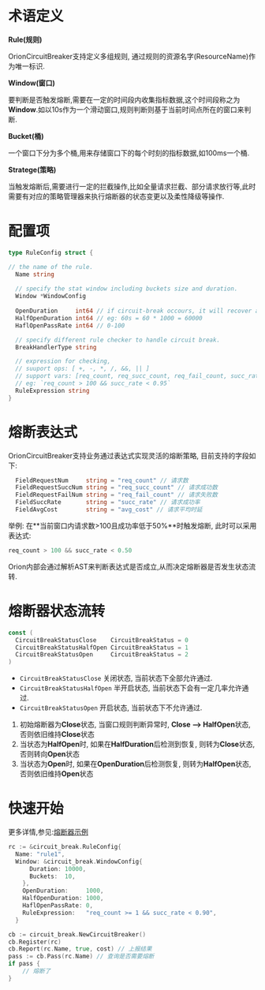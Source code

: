 # 术语定义

**Rule(规则)**

OrionCircuitBreaker支持定义多组规则, 通过规则的资源名字(ResourceName)作为唯一标识.

**Window(窗口)**

要判断是否触发熔断,需要在一定的时间段内收集指标数据,这个时间段称之为**Window**.如以10s作为一个滑动窗口,规则判断则基于当前时间点所在的窗口来判断.

**Bucket(桶)**

一个窗口下分为多个桶,用来存储窗口下的每个时刻的指标数据,如100ms一个桶.

**Stratege(策略)**

当触发熔断后,需要进行一定的拦截操作,比如全量请求拦截、部分请求放行等,此时需要有对应的策略管理器来执行熔断器的状态变更以及柔性降级等操作.

# 配置项

```go
type RuleConfig struct {

// the name of the rule.
  Name string
  
  // specify the stat window including buckets size and duration.
  Window *WindowConfig
  
  OpenDuration     int64 // if circuit-break occours, it will recover after next BreakDuration duration
  HalfOpenDuration int64 // eg: 60s = 60 * 1000 = 60000
  HaflOpenPassRate int64 // 0-100

  // specify different rule checker to handle circuit break.
  BreakHandlerType string

  // expression for checking,
  // suuport ops: [ +, -, *, /, &&, || ]
  // support vars: [req_count, req_succ_count, req_fail_count, succ_rate]
  // eg: `req_count > 100 && succ_rate < 0.95`
  RuleExpression string
}
```

# 熔断表达式

OrionCircuitBreaker支持业务通过表达式实现灵活的熔断策略, 目前支持的字段如下:

```go
  FieldRequestNum     string = "req_count" // 请求数
  FieldRequestSuccNum string = "req_succ_count" // 请求成功数
  FieldRequestFailNum string = "req_fail_count" // 请求失败数
  FieldSuccRate       string = "succ_rate" // 请求成功率
  FieldAvgCost        string = "avg_cost" // 请求平均时延
```

举例: 在**当前窗口内请求数\>100且成功率低于50%**时触发熔断, 此时可以采用表达式:

```go
req_count > 100 && succ_rate < 0.50
```

Orion内部会通过解析AST来判断表达式是否成立,从而决定熔断器是否发生状态流转.

# 熔断器状态流转

```go
const (
  CircuitBreakStatusClose    CircuitBreakStatus = 0
  CircuitBreakStatusHalfOpen CircuitBreakStatus = 1
  CircuitBreakStatusOpen     CircuitBreakStatus = 2
)
```

- `CircuitBreakStatusClose`     关闭状态, 当前状态下全部允许通过.
- `CircuitBreakStatusHalfOpen`  半开启状态, 当前状态下会有一定几率允许通过.
- `CircuitBreakStatusOpen`      开启状态, 当前状态下不允许通过.

1. 初始熔断器为**Close**状态, 当窗口规则判断异常时, **Close --> HalfOpen**状态, 否则依旧维持**Close**状态
2. 当状态为**HalfOpen**时, 如果在**HalfDuration**后检测到恢复, 则转为**Close**状态, 否则转向**Open**状态
3. 当状态为**Open**时, 如果在**OpenDuration**后检测恢复, 则转为**HalfOpen**状态, 否则依旧维持**Open**状态

# 快速开始

更多详情,参见:[熔断器示例](../example/circuit_break/main.go)

```go
rc := &circuit_break.RuleConfig{
  Name: "rule1",
  Window: &circuit_break.WindowConfig{
      Duration: 10000,
      Buckets:  10,
    },
    OpenDuration:     1000,
    HalfOpenDuration: 1000,
    HaflOpenPassRate: 0,
    RuleExpression:   "req_count >= 1 && succ_rate < 0.90",
  }

cb := circuit_break.NewCircuitBreaker()
cb.Register(rc)
cb.Report(rc.Name, true, cost) // 上报结果
pass := cb.Pass(rc.Name) // 查询是否需要熔断
if pass {
    // 熔断了
}
```